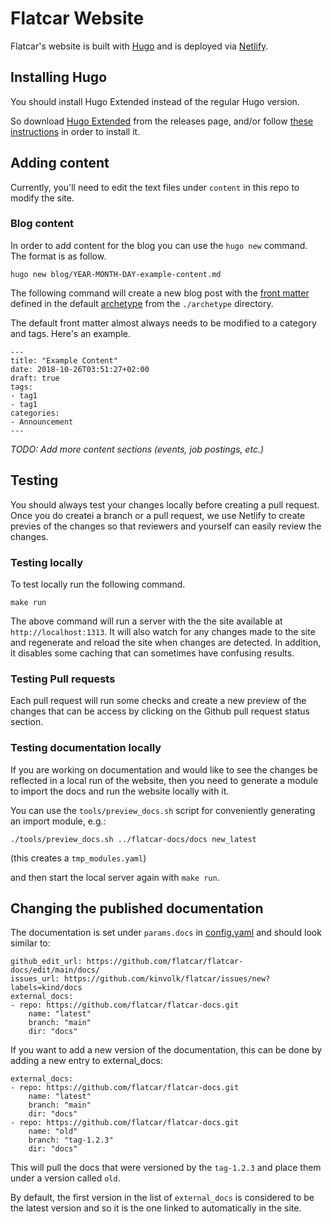 # Flatcar Website

Flatcar's website is built with [Hugo](https://gohugo.io/) and is deployed via [Netlify](https://netlify.com).

## Installing Hugo

You should install Hugo Extended instead of the regular Hugo version.

So download [Hugo Extended](https://github.com/gohugoio/hugo/releases)
from the releases page, and/or follow
[these instructions](https://gohugo.io/getting-started/installing/)
in order to install it.

## Adding content

Currently, you'll need to edit the text files under `content` in this repo to modify the site.

### Blog content

In order to add content for the blog you can use the `hugo new` command. The format is as follow.

`hugo new blog/YEAR-MONTH-DAY-example-content.md`

The following command will create a new blog post with the [front matter](https://gohugo.io/content-management/front-matter/) defined in the default [archetype](https://gohugo.io/content-management/archetypes/) from the `./archetype` directory.

The default front matter almost always needs to be modified to a category and tags. Here's an example.

```
---
title: "Example Content"
date: 2018-10-26T03:51:27+02:00
draft: true
tags:
- tag1
- tag1
categories:
- Announcement
---
```

*TODO: Add more content sections (events, job postings, etc.)*

## Testing

You should always test your changes locally before creating a pull request. Once you do createi a branch or a pull request, we use Netlify to create previes of the changes so that reviewers and yourself can easily review the changes.

### Testing locally

To test locally run the following command.

`make run`

The above command will run a server with the the site available at `http://localhost:1313`. It will also watch for any changes made to the site and regenerate and reload the site when changes are detected. In addition, it disables some caching that can sometimes have confusing results.

### Testing Pull requests

Each pull request will run some checks and create a new preview of the changes that can be access by clicking on the Github pull request status section.

### Testing documentation locally

If you are working on documentation and would like to see the changes
be reflected in a local run of the website, then you need to generate a
module to import the docs and run the website locally with it.

You can use the `tools/preview_docs.sh` script for conveniently generating
an import module, e.g.:

`./tools/preview_docs.sh ../flatcar-docs/docs new_latest`

(this creates a `tmp_modules.yaml`)

and then start the local server again with `make run`.

## Changing the published documentation

The documentation is set under `params.docs` in [config.yaml](./config.yaml) and
should look similar to:

```
github_edit_url: https://github.com/flatcar/flatcar-docs/edit/main/docs/
issues_url: https://github.com/kinvolk/flatcar/issues/new?labels=kind/docs
external_docs:
- repo: https://github.com/flatcar/flatcar-docs.git
    name: "latest"
    branch: "main"
    dir: "docs"
```

If you want to add a new version of the documentation, this can be done by adding a new entry to external_docs:
```
external_docs:
- repo: https://github.com/flatcar/flatcar-docs.git
    name: "latest"
    branch: "main"
    dir: "docs"
- repo: https://github.com/flatcar/flatcar-docs.git
    name: "old"
    branch: "tag-1.2.3"
    dir: "docs"
```

This will pull the docs that were versioned by the `tag-1.2.3` and place them under a version called `old`.

By default, the first version in the list of `external_docs` is considered to be
the latest version and so it is the one linked to automatically in the site.